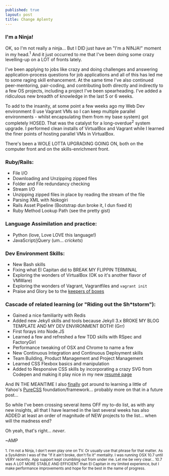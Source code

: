 ```yaml
---
published: true
layout: post
title: Change Aplenty
---
```

### I'm a Ninja!

OK, so I'm not really a ninja... But I DID just have an "I'm a NINJA!" moment in my head.<sup>1</sup>  And it just occurred to me that I've been doing some crazy levelling-up on a LOT of fronts lately.

I've been applying to jobs like crazy and doing challenges and answering application-process questions for job applications and all of this has led me to some raging skill enhancement.  At the same time I've also continued peer-mentoring, pair-coding, and contributing both directly and indirectly to a few OS projects, including a project I've been spearheading.  I've added a ridiculous new breadth of knowledge in the last 5 or 6 weeks.

To add to the insanity, at some point a few weeks ago my Web Dev environment (I use Vagrant VMs so I can keep multiple parallel environments - whilst encapsulating them from my base system) got completely HOSED.  That was the catalyst for a long-overdue<sup>2</sup> system upgrade.  I performed clean installs of VirtualBox and Vagrant while I learned the finer points of hosting parallel VMs in VirtualBox.

There's been a WOLE LOTTA UPGRADING GOING ON, both on the computer front and on the skills-enrichment front.

### Ruby/Rails:
* File I/O
* Downloading and Unzipping zipped files
* Folder and File redundancy checking
* Stream I/O
* Unzipping zipped files in place by reading the stream of the file
* Parsing XML with Nokogiri
* Rails Asset Pipeline (Bootstrap dun broke it, I dun fixed it)
* Ruby Method Lookup Path (see the pretty gist)

<script src="https://gist.github.com/amarkpark/89ff2e773c62cc4f3686138fc4824954.js"></script>

### Language Assimilation and practice:
* Python (love, Love LOVE this language!)
* JavaScript/jQuery (um... _crickets_)

### Dev Environment Skills:
* New Bash skills
* Fixing what El Capitan did to BREAK MY FLIPPIN TERMINAL
* Exploring the wonders of VirtualBox (OK so it's another flavor of VMWare)
* Exploring the wonders of Vagrant, Vagrantfiles and `vagrant init`
* Praise and Glory be to the [keepers of boxes](https://atlas.hashicorp.com/boxes/search)

### Cascade of related learning (or "Riding out the Sh*tstorm"):
* Gained a nice familiarity with Redis
* Added new Jekyll skills and tools because Jekyll 3.x BROKE MY BLOG TEMPLATE AND MY DEV ENVIRONMENT BOTH! (Grr)
* First forays into Node.JS
* Learned a few and refreshed a few TDD skills with RSpec and FactoryGirl
* Performance tweaking of OSX and Chrome to name a few
* New Continuous Integration and Continuous Deployment skills
* Team Building, Product Management and Project Management
* Learned CSS Flexbox basics and manipulation
* Added to Responsive CSS skills by incorporating a crazy SVG from Codepen and making it play nice in my new [resum&eacute; page](http://amarkpark.com/ampstack.html)

And IN THE MEANTIME I also <u>finally</u> got around to learning a little of Yahoo's [PureCSS](http://purecss.io) foundation/framework... probably more on that in a future post...

So while I've been crossing several items OFF my to-do list, as with any new insights, all that I have learned in the last several weeks has also ADDED at least an order of magnitude of NEW projects to the list... when will the madness end?

Oh yeah, that's right... _never_.

~AMP

<small>1. I'm not a Ninja, I don't even play one on TV. Or usually use that phrase for that matter.</small>
<small>As a SysAdmin I was of the "If it ain't broke, don't fix it" mentality.  I was running OSX 10.7 until VERY recently.  App support kept crumbling out from under me.  Let me be very clear... 10.7 was A LOT MORE STABLE AND EFFICIENT than El Capitan in my limited experience, but I make performance improvements and hope for the best in the name of progress.</small>
